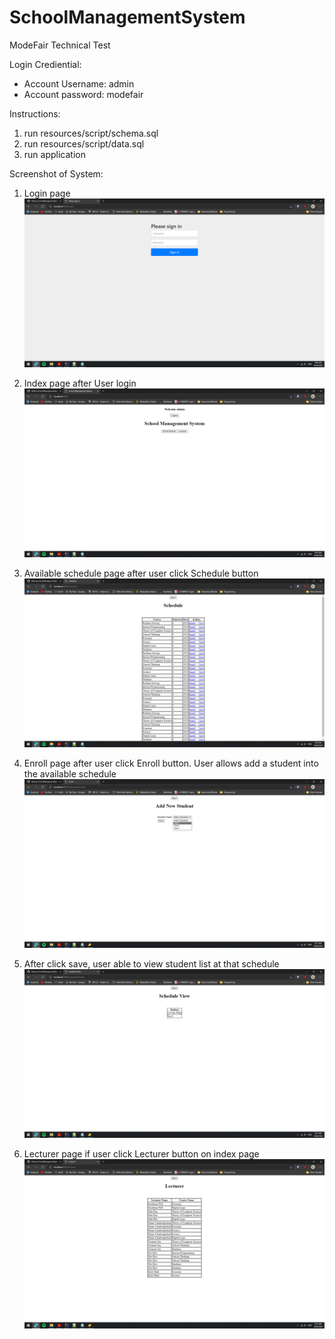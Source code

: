 # SchoolManagementSystem
ModeFair Technical Test

Login Crediential: 
- Account Username: admin
- Account password: modefair

Instructions:
1. run resources/script/schema.sql
2. run resources/script/data.sql
3. run application

Screenshot of System:
1. Login page
![](images/Login.png)

2. Index page after User login
![](images/index.png)

3. Available schedule page after user click Schedule button
![](images/Schedule.png)

4. Enroll page after user click Enroll button. User allows add a student into the available schedule
![](images/Enroll.png)

5. After click save, user able to view student list at that schedule
![](images/Schedule_view.png)

6. Lecturer page if user click Lecturer button on index page
![](images/lecturer.png)
